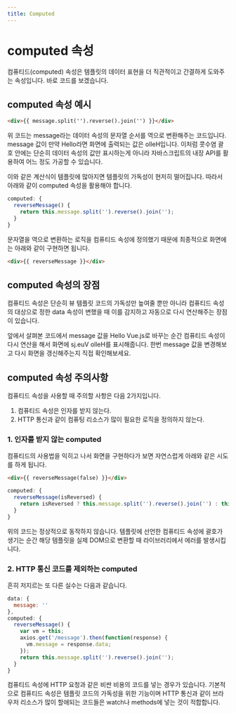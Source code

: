 ```yaml
---
title: Computed
---
```


# computed 속성

컴퓨티드(computed) 속성은 템플릿의 데이터 표현을 더 직관적이고 간결하게 도와주는 속성입니다. 바로 코드를 보겠습니다.

## computed 속성 예시

```html
<div>{{ message.split('').reverse().join('') }}</div>
```

위 코드는 message라는 데이터 속성의 문자열 순서를 역으로 변환해주는 코드입니다. message 값이 만약 Hello라면 화면에 출력되는 값은 olleH입니다. 이처럼 콧수염 괄호 안에는 단순히 데이터 속성의 값만 표시하는게 아니라 자바스크립트의 내장 API를 활용하여 어느 정도 가공할 수 있습니다.

이와 같은 계산식이 템플릿에 많아지면 템플릿의 가독성이 현저히 떨어집니다. 따라서 아래와 같이 computed 속성을 활용해야 합니다.

```js
computed: {
  reverseMessage() {
    return this.message.split('').reverse().join('');
  }
}
```

문자열을 역으로 변환하는 로직을 컴퓨티드 속성에 정의했기 때문에 최종적으로 화면에는 아래와 같이 구현하면 됩니다.

```html
<div>{{ reverseMessage }}</div>
```

## computed 속성의 장점

컴퓨티드 속성은 단순히 뷰 템플릿 코드의 가독성만 높여줄 뿐만 아니라 컴퓨티드 속성의 대상으로 정한 data 속성이 변했을 때 이를 감지하고 자동으로 다시 연산해주는 장점이 있습니다.

앞에서 살펴본 코드에서 message 값을 Hello Vue.js로 바꾸는 순간 컴퓨티드 속성이 다시 연산을 해서 화면에 sj.euV olleH를 표시해줍니다. 한번 message 값을 변경해보고 다시 화면을 갱신해주는지 직접 확인해보세요.

## computed 속성 주의사항

컴퓨티드 속성을 사용할 때 주의할 사항은 다음 2가지입니다.

1. 컴퓨티드 속성은 인자를 받지 않는다.
2. HTTP 통신과 같이 컴퓨팅 리소스가 많이 필요한 로직을 정의하지 않는다.

### 1. 인자를 받지 않는 computed

컴퓨티드의 사용법을 익히고 나서 화면을 구현하다가 보면 자연스럽게 아래와 같은 시도를 하게 됩니다.

```html
<div>{{ reverseMessage(false) }}</div>
```

```js
computed: {
  reverseMessage(isReversed) {
    return isReversed ? this.message.split('').reverse().join('') : this.message;
  }
}
```

위의 코드는 정상적으로 동작하지 않습니다. 템플릿에 선언한 컴퓨티드 속성에 괄호가 생기는 순간 해당 템플릿을 실제 DOM으로 변환할 때 라이브러리에서 에러를 발생시킵니다.

### 2. HTTP 통신 코드를 제외하는 computed

흔히 저지르는 또 다른 실수는 다음과 같습니다.

```js
data: {
  message: ''
},
computed: {
  reverseMessage() {
    var vm = this;
    axios.get('/message').then(function(response) {
      vm.message = response.data;
    });
    return this.message.split('').reverse().join('');
  }
}
```

컴퓨티드 속성에 HTTP 요청과 같은 비싼 비용의 코드를 넣는 경우가 있습니다. 기본적으로 컴퓨티드 속성은 템플릿 코드의 가독성을 위한 기능이며 HTTP 통신과 같이 브라우저 리소스가 많이 할애되는 코드들은 watch나 methods에 넣는 것이 적합합니다.
